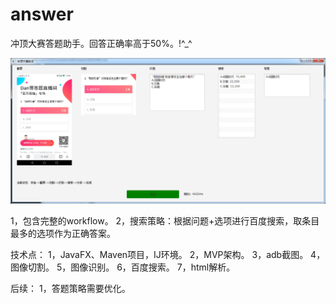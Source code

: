 # answer

冲顶大赛答题助手。回答正确率高于50%。!^_^

![Aaron Swartz](https://raw.githubusercontent.com/zealot2002/answer/master/src/screenshot/answer.png)

1，包含完整的workflow。
2，搜索策略：根据问题+选项进行百度搜索，取条目最多的选项作为正确答案。

技术点：
1，JavaFX、Maven项目，IJ环境。
2，MVP架构。
3，adb截图。
4，图像切割。
5，图像识别。
6，百度搜索。
7，html解析。


后续：
1，答题策略需要优化。
